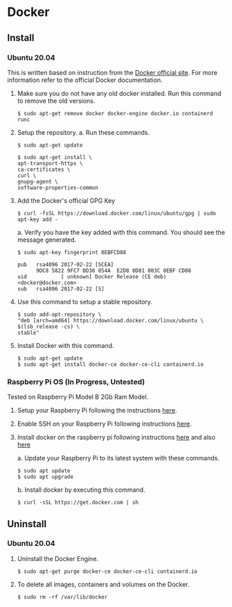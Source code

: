 # Docker
## Install
### Ubuntu 20.04
This is written based on instruction from the [Docker official site](https://docs.docker.com/engine/install/ubuntu/#installation-methods). For more information refer to the official Docker documentation.
1. Make sure you do not have any old docker installed. Run this command to remove the old versions.
    ```
    $ sudo apt-get remove docker docker-engine docker.io containerd runc
    ```
2. Setup the repository.
    a. Run these commands.
    ```
    $ sudo apt-get update

    $ sudo apt-get install \
    apt-transport-https \
    ca-certificates \
    curl \
    gnupg-agent \
    software-properties-common
    ```
3. Add the Docker's official GPG Key
    ```
    $ curl -fsSL https://download.docker.com/linux/ubuntu/gpg | sudo apt-key add -
    ```
    a. Verify you have the key added with this command. You should see the message generated.
    ```
    $ sudo apt-key fingerprint 0EBFCD88

    pub   rsa4096 2017-02-22 [SCEA]
          9DC8 5822 9FC7 DD38 854A  E2D8 8D81 803C 0EBF CD88
    uid           [ unknown] Docker Release (CE deb) <docker@docker.com>
    sub   rsa4096 2017-02-22 [S]
    ```
4. Use this command to setup a stable repository.
    ```
    $ sudo add-apt-repository \
    "deb [arch=amd64] https://download.docker.com/linux/ubuntu \
    $(lsb_release -cs) \
    stable"
    ```
5. Install Docker with this command.
    ```
    $ sudo apt-get update
    $ sudo apt-get install docker-ce docker-ce-cli containerd.io
    ```
### Raspberry Pi OS (In Progress, Untested)
Tested on Raspberry Pi Model B 2Gb Ram Model.
1. Setup your Raspberry Pi following the instructions [here](https://magpi.raspberrypi.org/articles/set-up-raspberry-pi-4).

2. Enable SSH on your Raspberry Pi following instructions [here](https://www.raspberrypi.org/documentation/remote-access/ssh/).

3. Install docker on the raspberry pi following instructions [here](https://pimylifeup.com/raspberry-pi-docker/) and also [here](https://phoenixnap.com/kb/docker-on-raspberry-pi)

    a. Update your Raspberry Pi to its latest system with these commands.
    ```
    $ sudo apt update
    $ sudo apt upgrade
    ```

    b. Install docker by executing this command.
    ```
    $ curl -sSL https://get.docker.com | sh
    ```

## Uninstall
### Ubuntu 20.04
1. Uninstall the Docker Engine.
    ```
    $ sudo apt-get purge docker-ce docker-ce-cli containerd.io
    ```
2. To delete all images, containers and volumes on the Docker.
    ```
    $ sudo rm -rf /var/lib/docker
    ```
